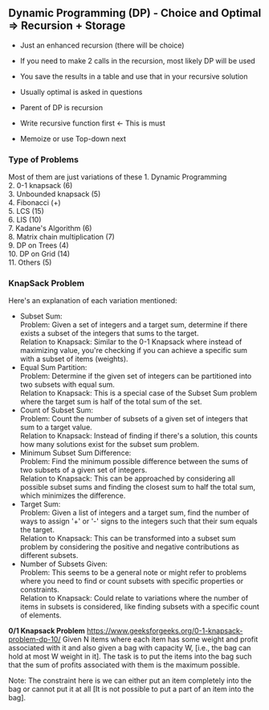 ## Dynamic Programming (DP) - Choice and Optimal => Recursion + Storage

- Just an enhanced recursion (there will be choice)
- If you need to make 2 calls in the recursion, most likely DP will be used
- You save the results in a table and use that in your recursive solution
- Usually optimal is asked in questions

- Parent of DP is recursion
- Write recursive function first <- This is must
- Memoize or use Top-down next
  

### Type of Problems
Most of them are just variations of these
	1.	Dynamic Programming<br>
	2.	0-1 knapsack (6)<br>
	3.	Unbounded knapsack (5)<br>
	4.	Fibonacci (+)<br>
	5.	LCS (15)<br>
	6.	LIS (10)<br>
	7.	Kadane's Algorithm (6)<br>
	8.	Matrix chain multiplication (7)<br>
	9.	DP on Trees (4)<br>
	10.	DP on Grid (14)<br>
	11.	Others (5)<br>

### KnapSack Problem
Here's an explanation of each variation mentioned:
- Subset Sum:<br>
Problem: Given a set of integers and a target sum, determine if there exists a subset of the integers that sums to the target.<br>
Relation to Knapsack: Similar to the 0-1 Knapsack where instead of maximizing value, you're checking if you can achieve a specific sum with a subset of items (weights).
- Equal Sum Partition:<br>
Problem: Determine if the given set of integers can be partitioned into two subsets with equal sum.<br>
Relation to Knapsack: This is a special case of the Subset Sum problem where the target sum is half of the total sum of the set.
- Count of Subset Sum:<br>
Problem: Count the number of subsets of a given set of integers that sum to a target value.<br>
Relation to Knapsack: Instead of finding if there's a solution, this counts how many solutions exist for the subset sum problem.
- Minimum Subset Sum Difference:<br>
Problem: Find the minimum possible difference between the sums of two subsets of a given set of integers.<br>
Relation to Knapsack: This can be approached by considering all possible subset sums and finding the closest sum to half the total sum, which minimizes the difference.
- Target Sum:<br>
Problem: Given a list of integers and a target sum, find the number of ways to assign '+' or '-' signs to the integers such that their sum equals the target.<br>
Relation to Knapsack: This can be transformed into a subset sum problem by considering the positive and negative contributions as different subsets.
- Number of Subsets Given:<br>
Problem: This seems to be a general note or might refer to problems where you need to find or count subsets with specific properties or constraints.<br>
Relation to Knapsack: Could relate to variations where the number of items in subsets is considered, like finding subsets with a specific count of elements.

**0/1 Knapsack Problem**
https://www.geeksforgeeks.org/0-1-knapsack-problem-dp-10/
Given N items where each item has some weight and profit associated with it and also given a bag with capacity W, [i.e., the bag can hold at most W weight in it]. The task is to put the items into the bag such that the sum of profits associated with them is the maximum possible. 

Note: The constraint here is we can either put an item completely into the bag or cannot put it at all [It is not possible to put a part of an item into the bag].

